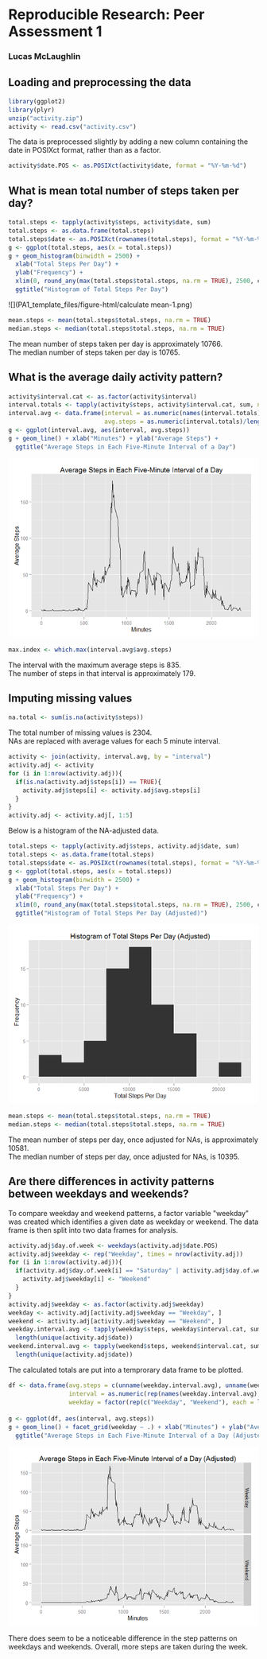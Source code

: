 # Reproducible Research: Peer Assessment 1
### Lucas McLaughlin


## Loading and preprocessing the data

```r
library(ggplot2)
library(plyr)
unzip("activity.zip")
activity <- read.csv("activity.csv")
```
The data is preprocessed slightly by adding a new column containing the date
in POSIXct format, rather than as a factor.

```r
activity$date.POS <- as.POSIXct(activity$date, format = "%Y-%m-%d")
```

## What is mean total number of steps taken per day?

```r
total.steps <- tapply(activity$steps, activity$date, sum)
total.steps <- as.data.frame(total.steps)
total.steps$date <- as.POSIXct(rownames(total.steps), format = "%Y-%m-%d")
g <- ggplot(total.steps, aes(x = total.steps))
g + geom_histogram(binwidth = 2500) +
  xlab("Total Steps Per Day") +
  ylab("Frequency") + 
  xlim(0, round_any(max(total.steps$total.steps, na.rm = TRUE), 2500, ceiling)) +
  ggtitle("Histogram of Total Steps Per Day")
```

![](PA1_template_files/figure-html/calculate mean-1.png) 

```r
mean.steps <- mean(total.steps$total.steps, na.rm = TRUE)
median.steps <- median(total.steps$total.steps, na.rm = TRUE)
```
The mean number of steps taken per day is approximately 10766.  
The median number of steps taken per day is 10765.

## What is the average daily activity pattern?

```r
activity$interval.cat <- as.factor(activity$interval)
interval.totals <- tapply(activity$steps, activity$interval.cat, sum, na.rm = TRUE)
interval.avg <- data.frame(interval = as.numeric(names(interval.totals)),
                           avg.steps = as.numeric(interval.totals)/length(unique(activity$date)))
g <- ggplot(interval.avg, aes(interval, avg.steps))
g + geom_line() + xlab("Minutes") + ylab("Average Steps") +
  ggtitle("Average Steps in Each Five-Minute Interval of a Day")
```

![](PA1_template_files/figure-html/unnamed-chunk-1-1.png) 

```r
max.index <- which.max(interval.avg$avg.steps)
```
The interval with the maximum average steps is 835.  
The number of steps in that interval is approximately 179.

## Imputing missing values

```r
na.total <- sum(is.na(activity$steps))
```
The total number of missing values is 2304.  
NAs are replaced with average values for each 5 minute interval.

```r
activity <- join(activity, interval.avg, by = "interval")
activity.adj <- activity
for (i in 1:nrow(activity.adj)){
  if(is.na(activity.adj$steps[i]) == TRUE){
    activity.adj$steps[i] <- activity.adj$avg.steps[i]
  }
}
activity.adj <- activity.adj[, 1:5]
```
Below is a histogram of the NA-adjusted data.

```r
total.steps <- tapply(activity.adj$steps, activity.adj$date, sum)
total.steps <- as.data.frame(total.steps)
total.steps$date <- as.POSIXct(rownames(total.steps), format = "%Y-%m-%d")
g <- ggplot(total.steps, aes(x = total.steps))
g + geom_histogram(binwidth = 2500) +
  xlab("Total Steps Per Day") +
  ylab("Frequency") + 
  xlim(0, round_any(max(total.steps$total.steps, na.rm = TRUE), 2500, ceiling)) +
  ggtitle("Histogram of Total Steps Per Day (Adjusted)")
```

![](PA1_template_files/figure-html/histogram.adjusted-1.png) 

```r
mean.steps <- mean(total.steps$total.steps, na.rm = TRUE)
median.steps <- median(total.steps$total.steps, na.rm = TRUE)
```
The mean number of steps per day, once adjusted for NAs, is approximately 10581.  
The median number of steps per day, once adjusted for NAs, is 10395.

## Are there differences in activity patterns between weekdays and weekends?
To compare weekday and weekend patterns, a factor variable "weekday" was created
which identifies a given date as weekday or weekend.  The data frame is then
split into two data frames for analysis.

```r
activity.adj$day.of.week <- weekdays(activity.adj$date.POS)
activity.adj$weekday <- rep("Weekday", times = nrow(activity.adj))
for (i in 1:nrow(activity.adj)){
  if(activity.adj$day.of.week[i] == "Saturday" | activity.adj$day.of.week[i] == "Sunday"){
    activity.adj$weekday[i] <- "Weekend"
  }
}
activity.adj$weekday <- as.factor(activity.adj$weekday)
weekday <- activity.adj[activity.adj$weekday == "Weekday", ]
weekend <- activity.adj[activity.adj$weekday == "Weekend", ]
weekday.interval.avg <- tapply(weekday$steps, weekday$interval.cat, sum)/
  length(unique(activity.adj$date))
weekend.interval.avg <- tapply(weekend$steps, weekend$interval.cat, sum)/
  length(unique(activity.adj$date))
```
The calculated totals are put into a temprorary data frame to be plotted.

```r
df <- data.frame(avg.steps = c(unname(weekday.interval.avg), unname(weekend.interval.avg)),
                 interval = as.numeric(rep(names(weekday.interval.avg), times = 2)),
                 weekday = factor(rep(c("Weekday", "Weekend"), each = length(weekday.interval.avg))))

g <- ggplot(df, aes(interval, avg.steps))
g + geom_line() + facet_grid(weekday ~ .) + xlab("Minutes") + ylab("Average Steps") +
  ggtitle("Average Steps in Each Five-Minute Interval of a Day (Adjusted)")
```

![](PA1_template_files/figure-html/plot.weekdays-1.png) 

There does seem to be a noticeable difference in the step patterns on weekdays and weekends.  Overall, more steps are taken during the week.

